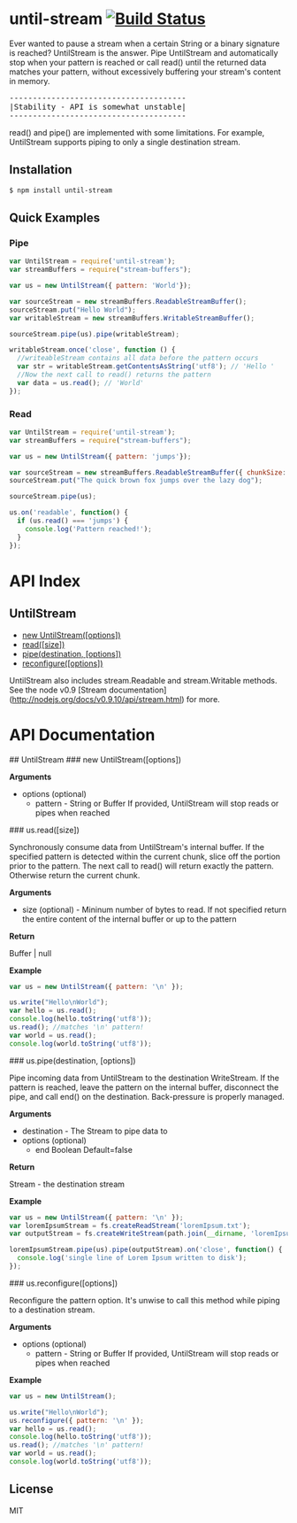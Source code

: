 until-stream [![Build Status](https://travis-ci.org/EvanOxfeld/until-stream.png)](https://travis-ci.org/EvanOxfeld/until-stream)
============

Ever wanted to pause a stream when a certain String or
a binary signature is reached? UntilStream is the
answer. Pipe UntilStream and automatically stop when
your pattern is reached or call read() until the returned
data matches your pattern, without excessively buffering
your stream's content in memory.

<pre>
--------------------------------------
|Stability - API is somewhat unstable|
--------------------------------------
</pre>
read() and pipe() are implemented with some limitations.
For example, UntilStream supports piping to only a
single destination stream.

## Installation

```bash
$ npm install until-stream
```

## Quick Examples

### Pipe

```javascript
var UntilStream = require('until-stream');
var streamBuffers = require("stream-buffers");

var us = new UntilStream({ pattern: 'World'});

var sourceStream = new streamBuffers.ReadableStreamBuffer();
sourceStream.put("Hello World");
var writableStream = new streamBuffers.WritableStreamBuffer();

sourceStream.pipe(us).pipe(writableStream);

writableStream.once('close', function () {
  //writeableStream contains all data before the pattern occurs
  var str = writableStream.getContentsAsString('utf8'); // 'Hello '
  //Now the next call to read() returns the pattern
  var data = us.read(); // 'World'
});
```
### Read

```javascript
var UntilStream = require('until-stream');
var streamBuffers = require("stream-buffers");

var us = new UntilStream({ pattern: 'jumps'});

var sourceStream = new streamBuffers.ReadableStreamBuffer({ chunkSize: 8 });
sourceStream.put("The quick brown fox jumps over the lazy dog");

sourceStream.pipe(us);

us.on('readable', function() {
  if (us.read() === 'jumps') {
    console.log('Pattern reached!');
  }
});
```

# API Index

## UntilStream
 * [new UntilStream([options])](#untilStreamConstructor)
 * [read([size])](#untilStreamRead)
 * [pipe(destination, [options])](#untilStreamPipe)
 * [reconfigure([options])](#untilStreamReconfigure)

UntilStream also includes stream.Readable and
stream.Writable methods. See the node v0.9 [Stream documentation]
(http://nodejs.org/docs/v0.9.10/api/stream.html) for more.

# API Documentation

<a name="untilStream"/>
## UntilStream

<a name="untilStreamConstructor" />
### new UntilStream([options])

__Arguments__

* options (optional)
    * pattern - String or Buffer If provided, UntilStream will
                stop reads or pipes when reached

<a name="untilStreamRead" />
### us.read([size])

Synchronously consume data from UntilStream's internal
buffer. If the specified pattern is detected within the
current chunk, slice off the portion prior to the pattern.
The next call to read() will return exactly the pattern.
Otherwise return the current chunk.

__Arguments__

* size (optional) - Mininum number of bytes to read. If not
                    specified return the entire content of
                    the internal buffer or up to the pattern

__Return__

Buffer | null

__Example__

```javascript
var us = new UntilStream({ pattern: '\n' });

us.write("Hello\nWorld");
var hello = us.read();
console.log(hello.toString('utf8'));
us.read(); //matches '\n' pattern!
var world = us.read();
console.log(world.toString('utf8'));
```

<a name="untilStreamPipe" />
### us.pipe(destination, [options])

Pipe incoming data from UntilStream to the destination
WriteStream. If the pattern is reached, leave the pattern
on the internal buffer, disconnect the pipe, and call end()
on the destination. Back-pressure is properly managed.

__Arguments__

* destination - The Stream to pipe data to
* options (optional)
    * end Boolean Default=false

__Return__

Stream - the destination stream

__Example__

```javascript
var us = new UntilStream({ pattern: '\n' });
var loremIpsumStream = fs.createReadStream('loremIpsum.txt');
var outputStream = fs.createWriteStream(path.join(__dirname, 'loremIpsum.out'));

loremIpsumStream.pipe(us).pipe(outputStream).on('close', function() {
  console.log('single line of Lorem Ipsum written to disk');
});
```

<a name="untilStreamReconfigure" />
### us.reconfigure([options])

Reconfigure the pattern option. It's unwise to call this method
while piping to a destination stream.

__Arguments__

* options (optional)
    * pattern - String or Buffer If provided, UntilStream will
                stop reads or pipes when reached

__Example__

```javascript
var us = new UntilStream();

us.write("Hello\nWorld");
us.reconfigure({ pattern: '\n' });
var hello = us.read();
console.log(hello.toString('utf8'));
us.read(); //matches '\n' pattern!
var world = us.read();
console.log(world.toString('utf8'));
```

## License

MIT

